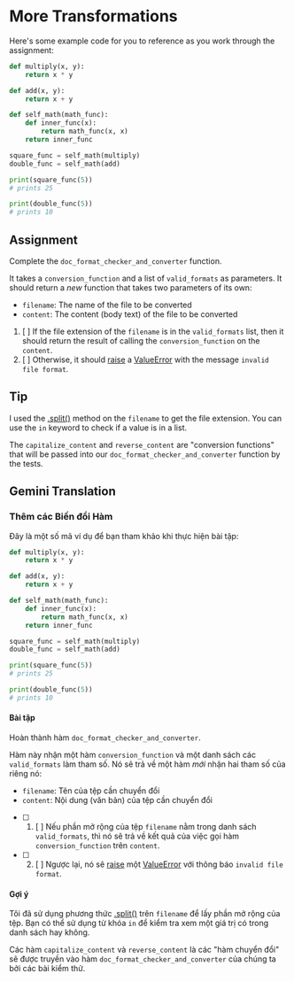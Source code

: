 # More Transformations

Here's some example code for you to reference as you work through the assignment:

```python
def multiply(x, y):
    return x * y

def add(x, y):
    return x + y

def self_math(math_func):
    def inner_func(x):
        return math_func(x, x)
    return inner_func

square_func = self_math(multiply)
double_func = self_math(add)

print(square_func(5))
# prints 25

print(double_func(5))
# prints 10
```

## Assignment

Complete the `doc_format_checker_and_converter` function.

It takes a `conversion_function` and a list of `valid_formats` as parameters. It should return a *new* function that takes two parameters of its own:

*   `filename`: The name of the file to be converted
*   `content`: The content (body text) of the file to be converted

1.  [ ] If the file extension of the `filename` is in the `valid_formats` list, then it should return the result of calling the `conversion_function` on the `content`.
2.  [ ] Otherwise, it should [raise](https://docs.python.org/3/tutorial/errors.html#raising-exceptions) a [ValueError](https://docs.python.org/3/library/exceptions.html#ValueError) with the message `invalid file format`.

## Tip

I used the [.split()](https://docs.python.org/3/library/stdtypes.html#str.split) method on the `filename` to get the file extension. You can use the `in` keyword to check if a value is in a list.

The `capitalize_content` and `reverse_content` are "conversion functions" that will be passed into our `doc_format_checker_and_converter` function by the tests.

## Gemini Translation

### Thêm các Biến đổi Hàm

Đây là một số mã ví dụ để bạn tham khảo khi thực hiện bài tập:

```python
def multiply(x, y):
    return x * y

def add(x, y):
    return x + y

def self_math(math_func):
    def inner_func(x):
        return math_func(x, x)
    return inner_func

square_func = self_math(multiply)
double_func = self_math(add)

print(square_func(5))
# prints 25

print(double_func(5))
# prints 10
```

#### Bài tập

Hoàn thành hàm `doc_format_checker_and_converter`.

Hàm này nhận một hàm `conversion_function` và một danh sách các `valid_formats` làm tham số. Nó sẽ trả về một hàm *mới* nhận hai tham số của riêng nó:

*   `filename`: Tên của tệp cần chuyển đổi
*   `content`: Nội dung (văn bản) của tệp cần chuyển đổi

- [ ] 1.  [ ] Nếu phần mở rộng của tệp `filename` nằm trong danh sách `valid_formats`, thì nó sẽ trả về kết quả của việc gọi hàm `conversion_function` trên `content`.
- [ ] 2.  [ ] Ngược lại, nó sẽ [raise](https://docs.python.org/3/tutorial/errors.html#raising-exceptions) một [ValueError](https://docs.python.org/3/library/exceptions.html#ValueError) với thông báo `invalid file format`.

#### Gợi ý

Tôi đã sử dụng phương thức [.split()](https://docs.python.org/5/library/stdtypes.html#str.split) trên `filename` để lấy phần mở rộng của tệp. Bạn có thể sử dụng từ khóa `in` để kiểm tra xem một giá trị có trong danh sách hay không.

Các hàm `capitalize_content` và `reverse_content` là các "hàm chuyển đổi" sẽ được truyền vào hàm `doc_format_checker_and_converter` của chúng ta bởi các bài kiểm thử.
